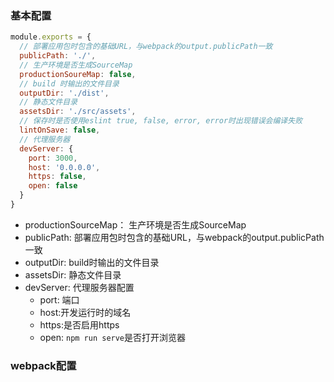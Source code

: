 ### 基本配置

```js
module.exports = {
  // 部署应用包时包含的基础URL，与webpack的output.publicPath一致
  publicPath: './',
  // 生产环境是否生成SourceMap
  productionSoureMap: false,
  // build 时输出的文件目录
  outputDir: './dist',
  // 静态文件目录
  assetsDir: './src/assets',
  // 保存时是否使用eslint true, false, error, error时出现错误会编译失败
  lintOnSave: false,
  // 代理服务器
  devServer: {
    port: 3000,
    host: '0.0.0.0',
    https: false,
    open: false
  }
}
```

- productionSourceMap： 生产环境是否生成SourceMap
- publicPath: 部署应用包时包含的基础URL，与webpack的output.publicPath一致
- outputDir: build时输出的文件目录
- assetsDir: 静态文件目录
- devServer: 代理服务器配置
  - port: 端口
  - host:开发运行时的域名
  - https:是否启用https
  - open: `npm run serve`是否打开浏览器

### webpack配置

```

```

